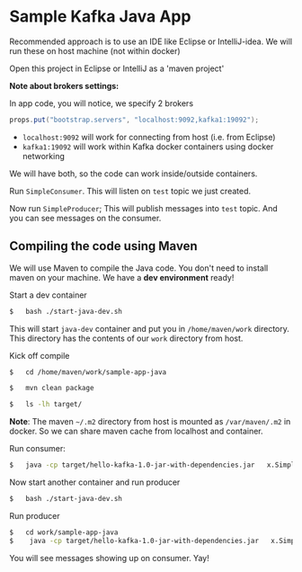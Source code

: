 # Sample Kafka Java App

Recommended approach is to use an IDE like Eclipse or IntelliJ-idea.  We will run these on host machine (not within docker)

Open this project in Eclipse or IntelliJ as a 'maven project'

**Note about brokers settings:**

In app code, you will notice, we specify 2 brokers

```java
props.put("bootstrap.servers", "localhost:9092,kafka1:19092");
```

- `localhost:9092` will work for connecting from host (i.e.  from Eclipse)
- `kafka1:19092` will work within Kafka docker containers using docker networking

We will have both, so the code can work inside/outside containers.

Run `SimpleConsumer`.  This will listen on `test` topic we just created.

Now run `SimpleProducer`;  This will publish messages into `test` topic.  And you can see messages on the consumer.

## Compiling the code using Maven

We will use Maven to compile the Java code.  You don't need to install maven on your machine.  We have a **dev environment** ready!

Start a dev container

```bash
$   bash ./start-java-dev.sh
```

This will start `java-dev` container and put you in `/home/maven/work` directory.  This directory has the contents of our `work` directory from host.

Kick off compile

```bash
$   cd /home/maven/work/sample-app-java

$   mvn clean package

$   ls -lh target/
```

**Note**: The maven `~/.m2` directory from host is mounted as `/var/maven/.m2` in docker.  So we can share maven cache from localhost and container.

Run consumer:

```bash
$   java -cp target/hello-kafka-1.0-jar-with-dependencies.jar   x.SimpleConsumer
```

Now start another container and run producer

```bash
$   bash ./start-java-dev.sh
```

Run producer

```bash
$   cd work/sample-app-java
$    java -cp target/hello-kafka-1.0-jar-with-dependencies.jar   x.SimpleProducer
```

You will see messages showing up on consumer.
Yay!

